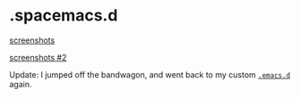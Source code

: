 # .spacemacs.d

[screenshots](http://imgur.com/a/pJAMy)

[screenshots #2](http://imgur.com/a/DGTwC)

Update: I jumped off the bandwagon, and went back to my custom [`.emacs.d`](https://github.com/microamp/emacs.d) again.
